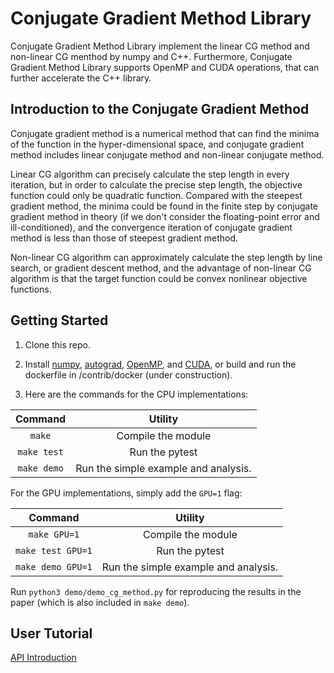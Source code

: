 # Conjugate Gradient Method Library
Conjugate Gradient Method Library implement the linear CG method and 
non-linear CG menthod by numpy and C++. 
Furthermore, Conjugate Gradient Method Library supports OpenMP and CUDA operations, that can further accelerate the C++ library.

## Introduction to the Conjugate Gradient Method
Conjugate gradient method is a numerical method that can find the 
minima of the function in the hyper-dimensional space, and conjugate 
gradient method includes linear conjugate method and non-linear conjugate method. 

Linear CG algorithm can precisely calculate the step length in every iteration,
but in order to calculate the precise step length, the objective function could
only be quadratic function. Compared with the steepest gradient method, the 
minima could be found in the 
finite step by conjugate gradient method in theory (if we don't consider the 
floating-point error and ill-conditioned), and the convergence iteration of 
conjugate gradient method is less than those of steepest gradient method.

Non-linear CG algorithm can approximately calculate the step length by line 
search, or gradient descent method, and the advantage of non-linear CG 
algorithm is that the target function could be convex nonlinear objective 
functions.

## Getting Started

1. Clone this repo.

2. Install [numpy](https://numpy.org/install/), 
[autograd](https://github.com/HIPS/autograd), 
[OpenMP](https://www.openmp.org/), 
and [CUDA](https://developer.nvidia.com/cuda-toolkit), 
or build and run the dockerfile in /contrib/docker (under construction).

3. Here are the commands for the CPU implementations:

| Command | Utility | 
| :----: | :----: |
| ```make``` | Compile the module |
| ```make test``` | Run the pytest |
| ```make demo``` | Run the simple example and analysis. |

For the GPU implementations, simply add the ```GPU=1``` flag:

| Command | Utility | 
| :----: | :----: |
| ```make GPU=1``` | Compile the module |
| ```make test GPU=1``` | Run the pytest |
| ```make demo GPU=1``` | Run the simple example and analysis. |

Run ```python3 demo/demo_cg_method.py``` for reproducing the results in the paper (which is also included in ```make demo```). 

## User Tutorial
<a href="./python">API Introduction</a>

